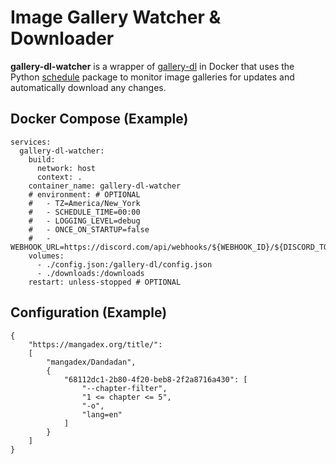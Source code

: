 # Image Gallery Watcher & Downloader
**gallery-dl-watcher** is a wrapper of [gallery-dl](https://github.com/mikf/gallery-dl) in Docker that uses the Python [schedule](https://pypi.org/project/schedule/) package to monitor image galleries for updates and automatically download any changes.
## Docker Compose (Example)
```
services:
  gallery-dl-watcher:
    build:
      network: host
      context: .
    container_name: gallery-dl-watcher
    # environment: # OPTIONAL
    #   - TZ=America/New_York
    #   - SCHEDULE_TIME=00:00
    #   - LOGGING_LEVEL=debug
    #   - ONCE_ON_STARTUP=false
    #   - WEBHOOK_URL=https://discord.com/api/webhooks/${WEBHOOK_ID}/${DISCORD_TOKEN}
    volumes:
      - ./config.json:/gallery-dl/config.json
      - ./downloads:/downloads
    restart: unless-stopped # OPTIONAL
```
## Configuration (Example)
```
{
    "https://mangadex.org/title/":
    [
        "mangadex/Dandadan",
        {
            "68112dc1-2b80-4f20-beb8-2f2a8716a430": [
                "--chapter-filter",
                "1 <= chapter <= 5",
                "-o",
                "lang=en"
            ]
        }
    ]
}
```